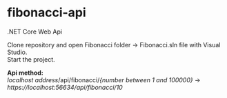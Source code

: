 # fibonacci-api
.NET Core Web Api

Clone repository and open Fibonacci folder -> Fibonacci.sln file with Visual Studio.  
Start the project.

<strong>Api method:</strong>  
<em>localhost address</em>/api/fibonacci/<em>{number between 1 and 100000}</em> -> <em>https://localhost:56634/api/fibonacci/10</em>
